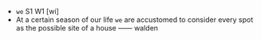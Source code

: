 -  `we` S1 W1 [wi]
- At a certain season of our life `we` are accustomed to consider every spot as the possible site of a house —— walden
